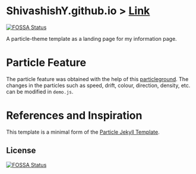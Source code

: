 # ShivashishY.github.io > [Link](https://shivashishy.github.io/)
[![FOSSA Status](https://app.fossa.io/api/projects/git%2Bgithub.com%2FShivashishY%2FShivashishY.github.io.svg?type=shield)](https://app.fossa.io/projects/git%2Bgithub.com%2FShivashishY%2FShivashishY.github.io?ref=badge_shield)


A particle-theme template as a landing page for my information page.

# Particle Feature

The particle feature was obtained with the help of this [particleground](https://github.com/jnicol/particleground). The changes in the particles such as speed, drift, colour, direction, density, etc. can be modified in `demo.js`.


# References and Inspiration

This template is a minimal form of the [Particle Jekyll Template](https://github.com/nrandecker/particle).


## License
[![FOSSA Status](https://app.fossa.io/api/projects/git%2Bgithub.com%2FShivashishY%2FShivashishY.github.io.svg?type=large)](https://app.fossa.io/projects/git%2Bgithub.com%2FShivashishY%2FShivashishY.github.io?ref=badge_large)
